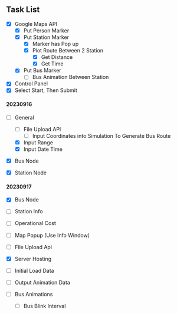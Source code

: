 ## Task List

- [x] Google Maps API
  - [x] Put Person Marker
  - [x] Put Station Marker
    - [x] Marker has Pop up
    - [x] Plot Route Between 2 Station
      - [x] Get Distance
      - [x] Get Time
  - [x] Put Bus Marker
    - [ ] Bus Animation Between Station
- [x] Control Panel
- [x] Select Start, Then Submit

#### 20230916
- [ ] General
  - [ ] File Upload API
    - [ ] Input Coordinates into Simulation To Generate Bus Route
  - [x] Input Range
  - [x] Input Date Time
- [x] Bus Node
- [x] Station Node


#### 20230917
- [x] Bus Node
- [ ] Station Info
- [ ] Operational Cost
- [ ] Map Popup (Use Info Window)

- [ ] File Upload Api

- [x] Server Hosting
- [ ] Initial Load Data
- [ ] Output Animation Data

- [ ] Bus Animations
  - [ ] Bus Blink Interval